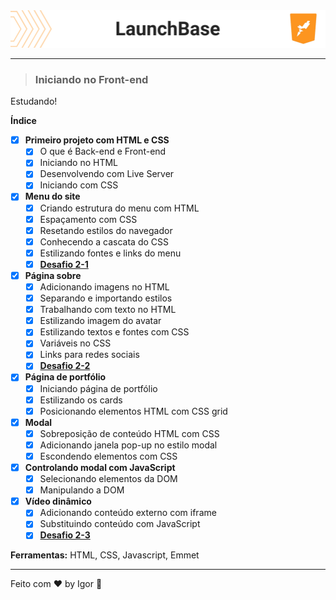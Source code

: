 <div style="">
  <a href="#">
    <img alt="LaunchBase" src=".github/logo.png"/>
  </a>
</div>

---

> ### **Iniciando no Front-end**

<div style="">
  <p>
    Estudando!
  </p>
</div>

**Índice**

  - [X] **Primeiro projeto com HTML e CSS**
    - [X] O que é Back-end e Front-end
    - [X] Iniciando no HTML
    - [X] Desenvolvendo com Live Server
    - [X] Iniciando com CSS

  - [X] **Menu do site**
    - [X] Criando estrutura do menu com HTML
    - [X] Espaçamento com CSS
    - [X] Resetando estilos do navegador
    - [X] Conhecendo a cascata do CSS
    - [X] Estilizando fontes e links do menu
    - [X] [**Desafio 2-1**](https://github.com/rocketseat-education/bootcamp-launchbase-desafios-02/blob/master/desafios/02-1-primeiro-html.md)

  - [X] **Página sobre**
    - [X] Adicionando imagens no HTML
    - [X] Separando e importando estilos
    - [X] Trabalhando com texto no HTML
    - [X] Estilizando imagem do avatar
    - [X] Estilizando textos e fontes com CSS
    - [X] Variáveis no CSS
    - [X] Links para redes sociais
    - [X] [**Desafio 2-2**](https://github.com/rocketseat-education/bootcamp-launchbase-desafios-02/blob/master/desafios/02-2-pagina-descricao.md)

  - [X] **Página de portfólio**
    - [X] Iniciando página de portfólio
    - [X] Estilizando os cards
    - [X] Posicionando elementos HTML com CSS grid

  - [X] **Modal**
    - [X] Sobreposição de conteúdo HTML com CSS
    - [X] Adicionando janela pop-up no estilo modal
    - [X] Escondendo elementos com CSS

  - [X] **Controlando modal com JavaScript**
    - [X] Selecionando elementos da DOM
    - [X] Manipulando a DOM

  - [X] **Vídeo dinâmico**
    - [X] Adicionando conteúdo externo com iframe
    - [X] Substituindo conteúdo com JavaScript
    - [X] [**Desafio 2-3**](https://github.com/rocketseat-education/bootcamp-launchbase-desafios-02/blob/master/desafios/02-3-pagina-cursos-e-iframe.md)

<div style="">
  <p>
    <strong>Ferramentas:</strong> HTML, CSS, Javascript, Emmet
  </p>
</div>

---

Feito com ❤ by Igor 🖖